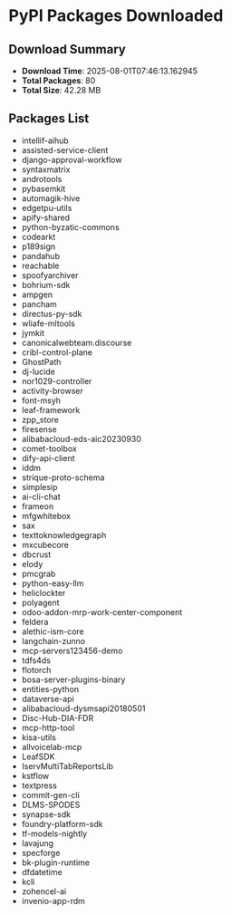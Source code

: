 # PyPI Packages Downloaded

## Download Summary
- **Download Time**: 2025-08-01T07:46:13.162945
- **Total Packages**: 80
- **Total Size**: 42.28 MB

## Packages List
- intellif-aihub
- assisted-service-client
- django-approval-workflow
- syntaxmatrix
- androtools
- pybasemkit
- automagik-hive
- edgetpu-utils
- apify-shared
- python-byzatic-commons
- codearkt
- p189sign
- pandahub
- reachable
- spoofyarchiver
- bohrium-sdk
- ampgen
- pancham
- directus-py-sdk
- wliafe-mltools
- jymkit
- canonicalwebteam.discourse
- cribl-control-plane
- GhostPath
- dj-lucide
- nor1029-controller
- activity-browser
- font-msyh
- leaf-framework
- zpp_store
- firesense
- alibabacloud-eds-aic20230930
- comet-toolbox
- dify-api-client
- iddm
- strique-proto-schema
- simplesip
- ai-cli-chat
- frameon
- mfgwhitebox
- sax
- texttoknowledgegraph
- mxcubecore
- dbcrust
- elody
- pmcgrab
- python-easy-llm
- heliclockter
- polyagent
- odoo-addon-mrp-work-center-component
- feldera
- alethic-ism-core
- langchain-zunno
- mcp-servers123456-demo
- tdfs4ds
- flotorch
- bosa-server-plugins-binary
- entities-python
- dataverse-api
- alibabacloud-dysmsapi20180501
- Disc-Hub-DIA-FDR
- mcp-http-tool
- kisa-utils
- allvoicelab-mcp
- LeafSDK
- IservMultiTabReportsLib
- kstflow
- textpress
- commit-gen-cli
- DLMS-SPODES
- synapse-sdk
- foundry-platform-sdk
- tf-models-nightly
- lavajung
- specforge
- bk-plugin-runtime
- dfdatetime
- kcli
- zohencel-ai
- invenio-app-rdm
